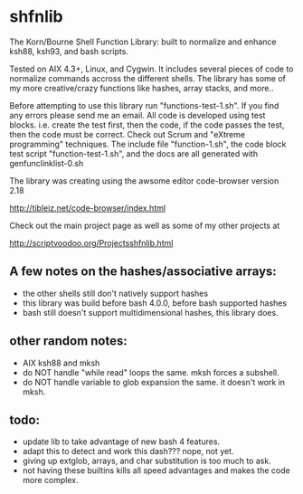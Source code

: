 # shfnlib
The Korn/Bourne Shell Function Library: built to normalize and enhance ksh88, ksh93, and bash scripts.

Tested on AIX 4.3+, Linux, and Cygwin. It includes several pieces of code to normalize commands accross the different shells. The library has some of my more creative/crazy functions like hashes, array stacks, and more..

Before attempting to use this library run "functions-test-1.sh".
If you find any errors please send me an email.
All code is developed using test blocks. i.e. create the test first, then the code, if the code passes the test, then the code must be correct.
Check out Scrum and "eXtreme programming" techniques. 
The include file "function-1.sh", the code block test script "function-test-1.sh", and the docs are all generated with genfunclinklist-0.sh

The library was creating using the awsome editor code-browser version 2.18

http://tibleiz.net/code-browser/index.html

Check out the main project page as well as some of my other projects at

http://scriptvoodoo.org/Projectsshfnlib.html

## A few notes on the hashes/associative arrays:
* the other shells still don't natively support hashes
* this library was build before bash 4.0.0, before bash supported hashes
* bash still doesn't support multidimensional hashes, this library does.

## other random notes:
* AIX ksh88 and mksh
*   do NOT handle "while read" loops the same.  mksh forces a subshell.
*   do NOT handle variable to glob expansion the same.  it doesn't work in mksh.

## todo:
* update lib to take advantage of new bash 4 features.
* adapt this to detect and work this dash??? nope, not yet.
*   giving up extglob, arrays, and char substitution is too much to ask.
*   not having these builtins kills all speed advantages and makes the code more complex.
